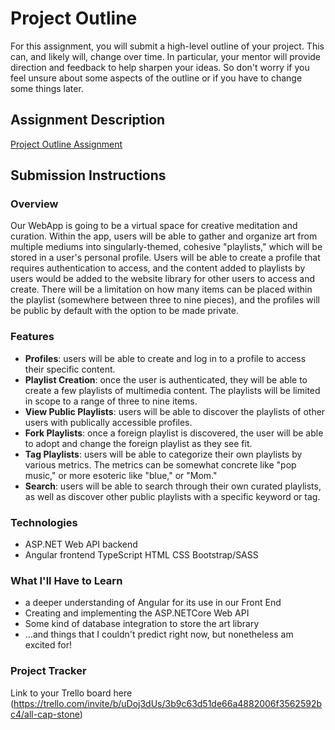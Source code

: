 # Project Outline
For this assignment, you will submit a high-level outline of your project. This can, and likely will, change over time. In particular, your mentor will provide direction and feedback to help sharpen your ideas. So don't worry if you feel unsure about some aspects of the outline or if you have to change some things later.

## Assignment Description
[Project Outline Assignment](https://education.launchcode.org/liftoff/modules/assignments/project-outline)

## Submission Instructions

### Overview
Our WebApp is going to be a virtual space for creative meditation and curation. Within the app, users will be able to gather and organize art from multiple mediums into singularly-themed, cohesive "playlists," which will be stored in a user's personal profile. Users will be able to create a profile that requires authentication to access, and the content added to playlists by users would be added to the website library for other users to access and create. There will be a limitation on how many items can be placed within the playlist (somewhere between three to nine pieces), and the profiles will be public by default with the option to be made private.

### Features
- **Profiles**: users will be able to create and log in to a profile to access their specific content.
- **Playlist Creation**: once the user is authenticated, they will be able to create a few playlists of multimedia content. The playlists will be limited in scope to a range of three to nine items.
- **View Public Playlists**: users will be able to discover the playlists of other users with publically accessible profiles.
- **Fork Playlists**: once a foreign playlist is discovered, the user will be able to adopt and change the foreign playlist as they see fit.
- **Tag Playlists**: users will be able to categorize their own playlists by various metrics. The metrics can be somewhat concrete like "pop music," or more esoteric like "blue," or "Mom."
- **Search**: users will be able to search through their own curated playlists, as well as discover other public playlists with a specific keyword or tag. 

### Technologies
- ASP.NET Web API backend
- Angular frontend
    TypeScript
    HTML
    CSS Bootstrap/SASS

### What I'll Have to Learn
- a deeper understanding of Angular for its use in our Front End
- Creating and implementing the ASP.NETCore Web API
- Some kind of database integration to store the art library
- ...and things that I couldn't predict right now, but nonetheless am excited for!

### Project Tracker
Link to your Trello board here (https://trello.com/invite/b/uDoj3dUs/3b9c63d51de66a4882006f3562592bc4/all-cap-stone)
